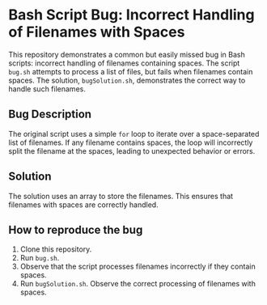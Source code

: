 # Bash Script Bug: Incorrect Handling of Filenames with Spaces

This repository demonstrates a common but easily missed bug in Bash scripts: incorrect handling of filenames containing spaces.  The script `bug.sh` attempts to process a list of files, but fails when filenames contain spaces. The solution, `bugSolution.sh`, demonstrates the correct way to handle such filenames.

## Bug Description
The original script uses a simple `for` loop to iterate over a space-separated list of filenames.  If any filename contains spaces, the loop will incorrectly split the filename at the spaces, leading to unexpected behavior or errors. 

## Solution
The solution uses an array to store the filenames.  This ensures that filenames with spaces are correctly handled.

## How to reproduce the bug
1. Clone this repository.
2. Run `bug.sh`.
3. Observe that the script processes filenames incorrectly if they contain spaces.
4. Run `bugSolution.sh`. Observe the correct processing of filenames with spaces. 
